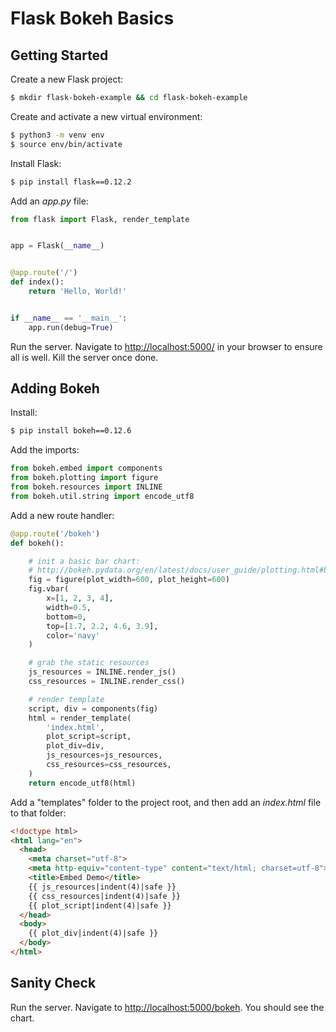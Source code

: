 # Flask Bokeh Basics

## Getting Started

Create a new Flask project:

```sh
$ mkdir flask-bokeh-example && cd flask-bokeh-example
```

Create and activate a new virtual environment:

```sh
$ python3 -m venv env
$ source env/bin/activate
```

Install Flask:

```sh
$ pip install flask==0.12.2
```

Add an *app.py* file:

```python
from flask import Flask, render_template


app = Flask(__name__)


@app.route('/')
def index():
    return 'Hello, World!'


if __name__ == '__main__':
    app.run(debug=True)
```

Run the server. Navigate to [http://localhost:5000/](http://localhost:5000/) in your browser to ensure all is well. Kill the server once done.

## Adding Bokeh

Install:

```sh
$ pip install bokeh==0.12.6
```

Add the imports:

```python
from bokeh.embed import components
from bokeh.plotting import figure
from bokeh.resources import INLINE
from bokeh.util.string import encode_utf8
```

Add a new route handler:

```python
@app.route('/bokeh')
def bokeh():

    # init a basic bar chart:
    # http://bokeh.pydata.org/en/latest/docs/user_guide/plotting.html#bars
    fig = figure(plot_width=600, plot_height=600)
    fig.vbar(
        x=[1, 2, 3, 4],
        width=0.5,
        bottom=0,
        top=[1.7, 2.2, 4.6, 3.9],
        color='navy'
    )

    # grab the static resources
    js_resources = INLINE.render_js()
    css_resources = INLINE.render_css()

    # render template
    script, div = components(fig)
    html = render_template(
        'index.html',
        plot_script=script,
        plot_div=div,
        js_resources=js_resources,
        css_resources=css_resources,
    )
    return encode_utf8(html)
```

Add a "templates" folder to the project root, and then add an *index.html* file to that folder:

```html
<!doctype html>
<html lang="en">
  <head>
    <meta charset="utf-8">
    <meta http-equiv="content-type" content="text/html; charset=utf-8">
    <title>Embed Demo</title>
    {{ js_resources|indent(4)|safe }}
    {{ css_resources|indent(4)|safe }}
    {{ plot_script|indent(4)|safe }}
  </head>
  <body>
    {{ plot_div|indent(4)|safe }}
  </body>
</html>
```

## Sanity Check

Run the server. Navigate to [http://localhost:5000/bokeh](http://localhost:5000/bokeh). You should see the chart.
